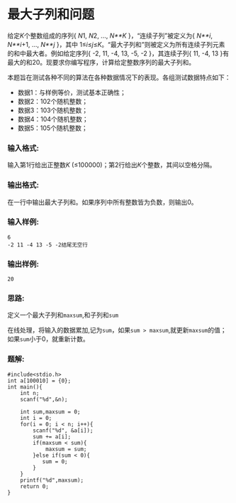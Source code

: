 

# 最大子列和问题

给定*K*个整数组成的序列{ *N*1, *N*2, ..., *N**K* }，“连续子列”被定义为{ *N**i*, *N**i*+1, ..., *N**j* }，其中 1≤*i*≤*j*≤*K*。“最大子列和”则被定义为所有连续子列元素的和中最大者。例如给定序列{ -2, 11, -4, 13, -5, -2 }，其连续子列{ 11, -4, 13 }有最大的和20。现要求你编写程序，计算给定整数序列的最大子列和。

本题旨在测试各种不同的算法在各种数据情况下的表现。各组测试数据特点如下：

- 数据1：与样例等价，测试基本正确性；
- 数据2：102个随机整数；
- 数据3：103个随机整数；
- 数据4：104个随机整数；
- 数据5：105个随机整数；

### 输入格式:

输入第1行给出正整数*K* (≤100000)；第2行给出*K*个整数，其间以空格分隔。

### 输出格式:

在一行中输出最大子列和。如果序列中所有整数皆为负数，则输出0。

### 输入样例:

```in
6
-2 11 -4 13 -5 -2结尾无空行
```

### 输出样例:

```out
20
```

### 思路:

定义一个最大子列和`maxsum`,和子列和`sum`

在线处理，将输入的数据累加,记为`sum`，如果`sum > maxsum`,就更新`maxsum`的值；如果`sum`小于0，就重新计数。

### 题解:

```
#include<stdio.h>
int a[100010] = {0};
int main(){
    int n;
    scanf("%d",&n);
    
    int sum,maxsum = 0;
    int i = 0;
    for(i = 0; i < n; i++){
        scanf("%d", &a[i]);
        sum += a[i];
        if(maxsum < sum){
            maxsum = sum;
        }else if(sum < 0){
           sum = 0; 
        }
    }
    printf("%d",maxsum);
    return 0;
}
```

